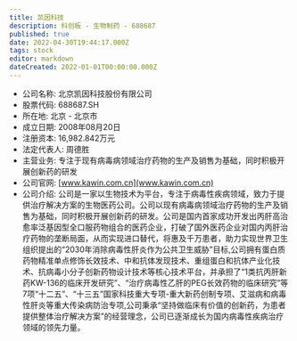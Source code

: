 ```yaml
---
title: 凯因科技
description: 科创板 - 生物制药 - 688687
published: true
date: 2022-04-30T19:44:17.000Z
tags: stock
editor: markdown
dateCreated: 2022-01-01T00:00:00.000Z
---
```


- 公司名称: 北京凯因科技股份有限公司
- 股票代码: 688687.SH
- 所在地: 北京 - 北京市
- 成立日期: 2008年08月20日
- 注册资本: 16,982.842万元
- 法定代表人: 周德胜
- 主营业务: 专注于现有病毒病领域治疗药物的生产及销售为基础，同时积极开展创新药的研发
- 公司官网: [www.kawin.com.cn](www.kawin.com.cn)
- 公司介绍: 公司是一家以生物技术为平台，专注于病毒性疾病领域，致力于提供治疗解决方案的生物医药公司。公司以现有病毒病领域治疗药物的生产及销售为基础，同时积极开展创新药的研发。公司是国内首家成功开发出丙肝高治愈率泛基因型全口服药物组合的医药企业，打破了国外医药企业对国内丙肝治疗药物的垄断局面，从而实现进口替代，将惠及千万患者，助力实现世界卫生组织提出的“2030年消除病毒性肝炎作为公共卫生威胁”目标,公司拥有蛋白质药物精准单点修饰长效技术、中和抗体发现技术、重组蛋白和抗体产业化技术、抗病毒小分子创新药物设计技术等核心技术平台，并承担了“1类抗丙肝新药KW-136的临床开发研究”、“治疗病毒性乙肝的PEG长效药物的临床研究”等7项“十二五”、“十三五”国家科技重大专项-重大新药创制专项、艾滋病和病毒性肝炎等重大传染病防治专项,公司秉承“坚持做临床有价值的创新药，为患者提供整体治疗解决方案”的经营理念，公司已逐渐成长为国内病毒性疾病治疗领域的领先力量。


